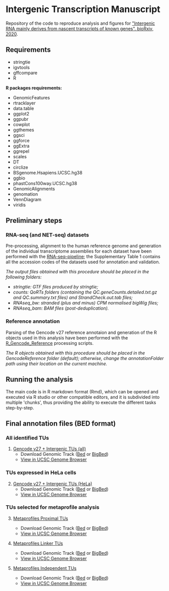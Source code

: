 # Intergenic Transcription Manuscript

Repository of the code to reproduce analysis and figures for ["Intergenic RNA mainly derives from nascent transcripts of known genes". bioRxiv, 2020](https://www.biorxiv.org/content/10.1101/2020.01.08.898478v1).

## Requirements

- stringtie
- igvtools
- gffcompare
- R

**R packages requirements:**

- GenomicFeatures
- rtracklayer
- data.table
- ggplot2
- ggpubr
- cowplot
- ggthemes
- ggsci
- ggforce
- ggExtra
- ggrepel
- scales
- DT
- circlize
- BSgenome.Hsapiens.UCSC.hg38
- ggbio
- phastCons100way.UCSC.hg38
- GenomicAlignments
- genomation
- VennDiagram
- viridis

## Preliminary steps

### RNA-seq (and NET-seq) datasets

Pre-processing, alignment to the human reference genome and generation of the individual transcriptome assemblies for each dataset have been performed with the [RNA-seq-pipeline](https://github.com/luslab/RNA-seq-pipeline); the Supplementary Table 1 contains all the accession codes of the datasets used for annotation and validation.

_The output files obtained with this procedure should be placed in the following folders:_
- _stringtie: GTF files produced by stringtie;_
- _counts: QoRTs folders (containing the QC.geneCounts.detailed.txt.gz and QC.summary.txt files) and StrandCheck.out.tab files;_
- _RNAseq_bw: stranded (plus and minus) CPM normalised bigWig files;_
- _RNAseq_bam: BAM files (post-deduplication)._

### Reference annotation

Parsing of the Gencode v27 reference annotaion and generation of the R objects used in this analysis have been performed with the [R_Gencode_Reference](https://github.com/fagostini/R_Gencode_Reference) processing scripts.

_The R objects obtained with this procedure should be placed in the GencodeReference folder (default); otherwise, change the annotationFolder path using their location on the current machine._

## Running the analysis

The main code is in R markdown format (Rmd), which can be opened and executed via R studio or other compatible editors, and it is subdivided into multiple 'chunks', thus providing the ability to execute the different tasks step-by-step. 

## Final annotation files (BED format)

### All identified TUs

1. [Gencode v27 + Intergenic TUs (all)](Gencode27_and_Intergenic_TUs_all.bed)
    - Download Genomic Track (<a href="https://github.com/luslab/IntergenicTranscriptionManuscript/raw/master/GenomeBrowser/Gencode27_and_Intergenic_TUs_all.bed">Bed</a> or <a href="https://github.com/luslab/IntergenicTranscriptionManuscript/raw/master/GenomeBrowser/Gencode27_and_Intergenic_TUs_all.bb">BigBed</a>) 
    - [View in UCSC Genome Browser](http://genome.ucsc.edu/cgi-bin/hgTracks?db=hg38&position=chr4:173369000-173480000&hgct_customText=track%20type=bigBed%20name=%22Gencode27%20and%20Intergenic%20TUs%20(all)%22%20description=%22Gencode%20version%2027%20and%20Intergenic%20TUs%20(all)%22%20visibility=full%20itemRgb=%22On%22bigDataUrl=https://github.com/luslab/IntergenicTranscriptionManuscript/raw/master/GenomeBrowser/Gencode27_and_Intergenic_TUs_all.bb)

### TUs expressed in HeLa cells

2. [Gencode v27 + Intergenic TUs (HeLa)](Gencode27_and_Intergenic_TUs_HeLa.bed) 
   - Download Genomic Track (<a href="https://github.com/luslab/IntergenicTranscriptionManuscript/raw/master/GenomeBrowser/Gencode27_and_Intergenic_TUs_HeLa.bed">Bed</a> or <a href="https://github.com/luslab/IntergenicTranscriptionManuscript/raw/master/GenomeBrowser/Gencode27_and_Intergenic_TUs_HeLa.bb">BigBed</a>) 
    - [View in UCSC Genome Browser](http://genome.ucsc.edu/cgi-bin/hgTracks?db=hg38&position=chr1:1058728-1071581&hgct_customText=track%20type=bigBed%20name=%22Gencode27%20and%20Intergenic%20TUs%20(all)%22%20description=%22Gencode%20version%2027%20and%20Intergenic%20TUs%20(all)%22%20visibility=full%20itemRgb=%22On%22bigDataUrl=https://github.com/luslab/IntergenicTranscriptionManuscript/raw/master/GenomeBrowser/Gencode27_and_Intergenic_TUs_HeLa.bb)

### TUs selected for metaprofile analysis

3. [Metaprofiles Proximal TUs](Metaprofile_Proximal_TUs_selected.bed)
   - Download Genomic Track (<a href="https://github.com/luslab/IntergenicTranscriptionManuscript/raw/master/GenomeBrowser/Metaprofile_Proximal_TUs_selected.bed">Bed</a> or <a href="https://github.com/luslab/IntergenicTranscriptionManuscript/raw/master/GenomeBrowser/Metaprofile_Proximal_TUs_selected.bb">BigBed</a>) 
    - [View in UCSC Genome Browser](http://genome.ucsc.edu/cgi-bin/hgTracks?db=hg38&position=chr19:46855000-47010000&hgct_customText=track%20type=bigBed%20name=%22Gencode27%20and%20Intergenic%20TUs%20(all)%22%20description=%22Gencode%20version%2027%20and%20Intergenic%20TUs%20(all)%22%20visibility=full%20itemRgb=%22On%22bigDataUrl=https://github.com/luslab/IntergenicTranscriptionManuscript/raw/master/GenomeBrowser/Metaprofile_Proximal_TUs_selected.bb)
  
4. [Metaprofiles Linker TUs](Metaprofile_Linker_TUs_selected.bed) 
    - Download Genomic Track (<a href="https://github.com/luslab/IntergenicTranscriptionManuscript/raw/master/GenomeBrowser/Metaprofile_Linker_TUs_selected.bed">Bed</a> or <a href="https://github.com/luslab/IntergenicTranscriptionManuscript/raw/master/GenomeBrowser/Metaprofile_Linker_TUs_selected.bb">BigBed</a>)  
    - [View in UCSC Genome Browser](http://genome.ucsc.edu/cgi-bin/hgTracks?db=hg38&position=chr12:20346000-20778000&hgct_customText=track%20type=bigBed%20name=%22Gencode27%20and%20Intergenic%20TUs%20(all)%22%20description=%22Gencode%20version%2027%20and%20Intergenic%20TUs%20(all)%22%20visibility=full%20itemRgb=%22On%22bigDataUrl=https://github.com/luslab/IntergenicTranscriptionManuscript/raw/master/GenomeBrowser/Metaprofile_Linker_TUs_selected.bb)

5. [Metaprofiles Independent TUs](Metaprofile_Independent_TUs_selected.bed) 
    - Download Genomic Track (<a href="https://github.com/luslab/IntergenicTranscriptionManuscript/raw/master/GenomeBrowser/Metaprofile_Independent_TUs_selected.bed">Bed</a> or <a href="https://github.com/luslab/IntergenicTranscriptionManuscript/raw/master/GenomeBrowser/Metaprofile_Independent_TUs_selected.bb">BigBed</a>) 
    - [View in UCSC Genome Browser](http://genome.ucsc.edu/cgi-bin/hgTracks?db=hg38&position=chr7:13977809-14080021&hgct_customText=track%20type=bigBed%20name=%22Gencode27%20and%20Intergenic%20TUs%20(all)%22%20description=%22Gencode%20version%2027%20and%20Intergenic%20TUs%20(all)%22%20visibility=full%20itemRgb=%22On%22bigDataUrl=https://github.com/luslab/IntergenicTranscriptionManuscript/raw/master/GenomeBrowser/Metaprofile_Independent_TUs_selected.bb)
